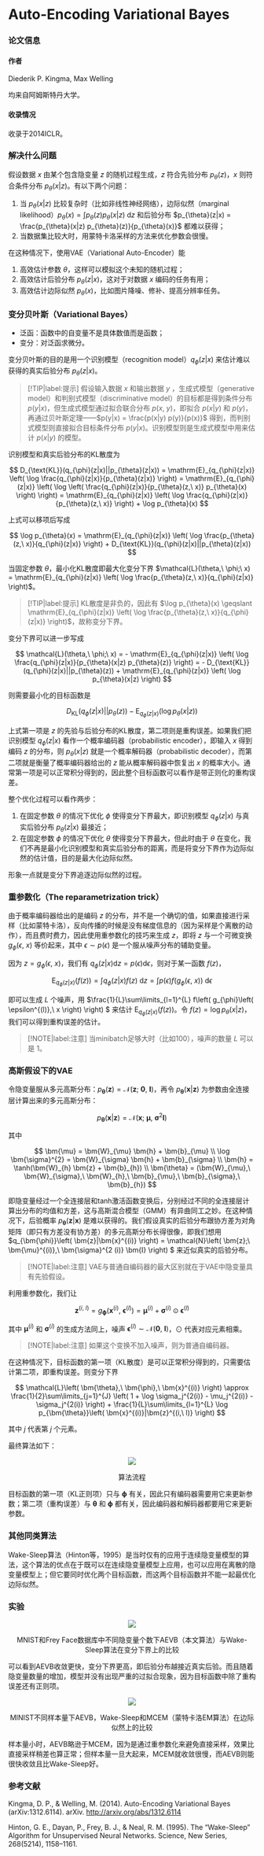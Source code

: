 # Auto-Encoding Variational Bayes

### 论文信息

#### 作者

Diederik P. Kingma, Max Welling

均来自阿姆斯特丹大学。

#### 收录情况

收录于2014ICLR。

### 解决什么问题

假设数据 $x$ 由某个包含隐变量 $z$ 的随机过程生成，$z$ 符合先验分布 $p_{\theta}(z)$，$x$ 则符合条件分布 $p_{\theta}(x|z)$。有以下两个问题：

1. 当 $p_{\theta}(x|z)$ 比较复杂时（比如非线性神经网络），边际似然（marginal likelihood）$p_{\theta}(x) = \int p_{\theta}(z) p_{\theta}(x|z) ~ \mathrm{d}z$ 和后验分布 $p_{\theta}(z|x) = \frac{p_{\theta}(x|z) p_{\theta}(z)}{p_{\theta}(x)}$ 都难以获得；
2. 当数据集比较大时，用蒙特卡洛采样的方法来优化参数会很慢。

在这种情况下，使用VAE（Variational Auto-Encoder）能

1. 高效估计参数 $\theta$，这样可以模拟这个未知的随机过程；
2. 高效估计后验分布 $p_{\theta}(z|x)$，这对于对数据 $x$ 编码的任务有用；
3. 高效估计边际似然 $p_{\theta}(x)$，比如图片降噪、修补、提高分辨率任务。

### 变分贝叶斯（Variational Bayes）

- 泛函：函数中的自变量不是具体数值而是函数；
- 变分：对泛函求微分。

变分贝叶斯的目的是用一个识别模型（recognition model）$q_{\phi}(z|x)$ 来估计难以获得的真实后验分布 $p_{\theta}(z|x)$。

> [!TIP|label:提示]
> 假设输入数据 $x$ 和输出数据 $y$ ，生成式模型（generative model）和判别式模型（discriminative model）的目标都是得到条件分布 $p(y|x)$，但生成式模型通过拟合联合分布 $p(x,\ y)$，即拟合 $p(x|y)$ 和 $p(y)$，再通过贝叶斯定理——$p(y|x) = \frac{p(x|y) p(y)}{p(x)}$ 得到，而判别式模型则直接拟合目标条件分布 $p(y|x)$。识别模型则是生成式模型中用来估计 $p(x|y)$ 的模型。

识别模型和真实后验分布的KL散度为

$$
D_{\text{KL}}(q_{\phi}(z|x)||p_{\theta}(z|x)) = \mathrm{E}_{q_{\phi}(z|x)} \left( \log \frac{q_{\phi}(z|x)}{p_{\theta}(z|x)} \right) = \mathrm{E}_{q_{\phi}(z|x)} \left( \log \left( \frac{q_{\phi}(z|x)}{p_{\theta}(z,\ x)} p_{\theta}(x) \right) \right) = \mathrm{E}_{q_{\phi}(z|x)} \left( \log \frac{q_{\phi}(z|x)}{p_{\theta}(z,\ x)} \right) + \log p_{\theta}(x)
$$

上式可以移项后写成

$$
\log p_{\theta}(x) = \mathrm{E}_{q_{\phi}(z|x)} \left( \log \frac{p_{\theta}(z,\ x)}{q_{\phi}(z|x)} \right) + D_{\text{KL}}(q_{\phi}(z|x)||p_{\theta}(z|x))
$$

当固定参数 $\theta$，最小化KL散度即最大化变分下界 $\mathcal{L}(\theta,\ \phi;\ x) = \mathrm{E}_{q_{\phi}(z|x)} \left( \log \frac{p_{\theta}(z,\ x)}{q_{\phi}(z|x)} \right)$。

> [!TIP|label:提示]
> KL散度是非负的，因此有 $\log p_{\theta}(x) \geqslant \mathrm{E}_{q_{\phi}(z|x)} \left( \log \frac{p_{\theta}(z,\ x)}{q_{\phi}(z|x)} \right)$，故称变分下界。

变分下界可以进一步写成

$$
\mathcal{L}(\theta,\ \phi;\ x) = - \mathrm{E}_{q_{\phi}(z|x)} \left( \log \frac{q_{\phi}(z|x)}{p_{\theta}(x|z) p_{\theta}(z)} \right) = - D_{\text{KL}}(q_{\phi}(z|x)||p_{\theta}(z)) + \mathrm{E}_{q_{\phi}(z|x)} \left( \log p_{\theta}(x|z) \right) 
$$

则需要最小化的目标函数是

$$
D_{\text{KL}}(q_{\phi}(z|x)||p_{\theta}(z)) - \mathrm{E}_{q_{\phi}(z|x)} \left( \log p_{\theta}(x|z) \right)
$$


上式第一项是 $z$ 的先验与后验分布的KL散度，第二项则是重构误差。如果我们把识别模型 $q_{\phi}(z|x)$ 看作一个概率编码器（probabilistic encoder），即输入 $x$ 得到编码 $z$ 的分布，则 $p_{\theta}(x|z)$ 就是一个概率解码器（probabilistic decoder），而第二项就是衡量了概率编码器给出的 $z$ 能从概率解码器中恢复出 $x$ 的概率大小。通常第一项是可以正常积分得到的，因此整个目标函数可以看作是带正则化的重构误差。

整个优化过程可以看作两步：

1. 在固定参数 $\theta$ 的情况下优化 $\phi$ 使得变分下界最大，即识别模型 $q_{\phi}(z|x)$ 与真实后验分布 $p_{\theta}(z|x)$ 最接近；
2. 在固定参数 $\phi$ 的情况下优化 $\theta$ 使得变分下界最大，但此时由于 $\theta$ 在变化，我们不再是最小化识别模型和真实后验分布的距离，而是将变分下界作为边际似然的估计值，目的是最大化边际似然。

形象一点就是变分下界追逐边际似然的过程。

### 重参数化（The reparametrization trick）

由于概率编码器给出的是编码 $z$ 的分布，并不是一个确切的值，如果直接进行采样（比如蒙特卡洛），反向传播的时候是没有梯度信息的（因为采样是个离散的动作），而且费时费力，因此使用重参数化的技巧来生成 $z$，即将 $z$ 与一个可微变换 $g_{\phi}(\epsilon,\ x)$ 等价起来，其中 $\epsilon \sim p(\epsilon)$ 是一个服从噪声分布的辅助变量。

因为 $z = g_{\phi}(\epsilon,\ x)$，我们有 $q_{\phi}(z|x) \mathrm{d}z = p(\epsilon) \mathrm{d}\epsilon$，则对于某一函数 $f(z)$，

$$
\mathrm{E}_{q_{\phi}(z|x)} (f(z)) = \int q_{\phi}(z|x) f(z) ~ \mathrm{d}z = \int p(\epsilon) f\left( g_{\phi}(\epsilon,\ x) \right) ~ \mathrm{d}\epsilon
$$

即可以生成 $L$ 个噪声，用 $\frac{1}{L}\sum\limits_{l=1}^{L} f\left( g_{\phi}\left( \epsilon^{(l)},\ x \right) \right) $ 来估计 $\mathrm{E}_{q_{\phi}(z|x)} (f(z))$。令 $f(z) = \log p_{\theta}(x|z)$，我们可以得到重构误差的估计。

> [!NOTE|label:注意]
> 当minibatch足够大时（比如100），噪声的数量 $L$ 可以是 $1$。


### 高斯假设下的VAE

令隐变量服从多元高斯分布：$p_{\bm{\theta}}(\bm{z}) = \mathcal{N}(\bm{z};\ \bm{0},\ \bm{I})$，再令 $p_{\bm{\theta}}(\bm{x}|\bm{z})$ 为参数由全连接层计算出来的多元高斯分布：

$$
p_{\bm{\theta}}(\bm{x}|\bm{z}) = \mathcal{N}\left( \bm{x};\ \bm{\mu},\ \bm{\sigma}^{2}\bm{I} \right) 
$$

其中

$$
\bm{\mu} = \bm{W}_{\mu} \bm{h} + \bm{b}_{\mu} \\
\log \bm{\sigma}^{2} = \bm{W}_{\sigma} \bm{h} + \bm{b}_{\sigma} \\
\bm{h} = \tanh(\bm{W}_{h} \bm{z} + \bm{b}_{h}) \\
\bm{\theta} = (\bm{W}_{\mu},\ \bm{W}_{\sigma},\ \bm{W}_{h},\ \bm{b}_{\mu},\ \bm{b}_{\sigma},\ \bm{b}_{h})
$$

即隐变量经过一个全连接层和tanh激活函数变换后，分别经过不同的全连接层计算出分布的均值和方差，这与高斯混合模型（GMM）有异曲同工之妙。在这种情况下，后验概率 $p_{\bm{\theta}}(\bm{z}|\bm{x})$ 是难以获得的。我们假设真实的后验分布跟协方差为对角矩阵（即只有方差没有协方差）的多元高斯分布长得很像，即我们想用 $q_{\bm{\phi}}\left( \bm{z}|\bm{x}^{(i)} \right)  = \mathcal{N}\left( \bm{z};\ \bm{\mu}^{(i)},\ \bm{\sigma}^{2 (i)} \bm{I} \right) $ 来近似真实的后验分布。

> [!NOTE|label:注意]
> VAE与普通自编码器的最大区别就在于VAE中隐变量具有先验假设。

利用重参数化，我们让

$$
\bm{z}^{(i,\ l)} = g_{\bm{\phi}}\left( \bm{x}^{(i)},\ \bm{\epsilon}^{(l)} \right) = \bm{\mu}^{(i)} + \bm{\sigma}^{(i)} \odot \bm{\epsilon}^{(l)}
$$

其中 $\bm{\mu}^{(i)}$ 和 $\bm{\sigma}^{(i)}$ 的生成方法同上，噪声 $\bm{\epsilon}^{(l)} \sim \mathcal{N}(\bm{0},\ \bm{I})$，$\odot$ 代表对应元素相乘。

> [!NOTE|label:注意]
> 如果这个变换不加入噪声，则为普通自编码器。

在这种情况下，目标函数的第一项（KL散度）是可以正常积分得到的，只需要估计第二项，即重构误差。则变分下界

$$
\mathcal{L}\left( \bm{\theta},\ \bm{\phi},\ \bm{x}^{(i)} \right) \approx \frac{1}{2}\sum\limits_{j=1}^{J} \left( 1 + \log \sigma_j^{2(i)} - \mu_j^{2(i)} - \sigma_j^{2(i)} \right) + \frac{1}{L}\sum\limits_{l=1}^{L} \log p_{\bm{\theta}}\left( \bm{x}^{(i)}|\bm{z}^{(i,\ l)} \right) 
$$

其中 $j$ 代表第 $j$ 个元素。

最终算法如下：

<div align='center'>

![](image/2022-10-19-17-30-14.png)

算法流程
</div align='center'>

目标函数的第一项（KL正则项）只与 $\bm{\phi}$ 有关，因此只有编码器需要用它来更新参数；第二项（重构误差）与 $\bm{\theta}$ 和 $\bm{\phi}$ 都有关，因此编码器和解码器都要用它来更新参数。

### 其他同类算法

Wake-Sleep算法（Hinton等，1995）是当时仅有的应用于连续隐变量模型的算法，这个算法的优点在于既可以在连续隐变量模型上应用，也可以应用在离散的隐变量模型上；但它要同时优化两个目标函数，而这两个目标函数并不能一起最优化边际似然。

### 实验

<div align='center'>

![](image/2022-10-18-19-50-54.png)

MNIST和Frey Face数据库中不同隐变量个数下AEVB（本文算法）与Wake-Sleep算法在变分下界上的比较
</div align='center'>

可以看到AEVB收敛更快，变分下界更高，即后验分布越接近真实后验。而且随着隐变量数量的增加，模型并没有出现严重的过拟合现象，因为目标函数中除了重构误差还有正则项。

<div align='center'>

![](image/2022-10-18-19-55-11.png)

MINIST不同样本量下AEVB，Wake-Sleep和MCEM（蒙特卡洛EM算法）在边际似然上的比较
</div align='center'>

样本量小时，AEVB略逊于MCEM，因为是通过重参数化来避免直接采样，效果比直接采样稍差也算正常；但样本量一旦大起来，MCEM就收敛很慢，而AEVB则能很快收敛且比Wake-Sleep好。

### 参考文献

Kingma, D. P., & Welling, M. (2014). Auto-Encoding Variational Bayes (arXiv:1312.6114). arXiv. http://arxiv.org/abs/1312.6114

Hinton, G. E., Dayan, P., Frey, B. J., & Neal, R. M. (1995). The “Wake-Sleep” Algorithm for Unsupervised Neural Networks. Science, New Series, 268(5214), 1158–1161.